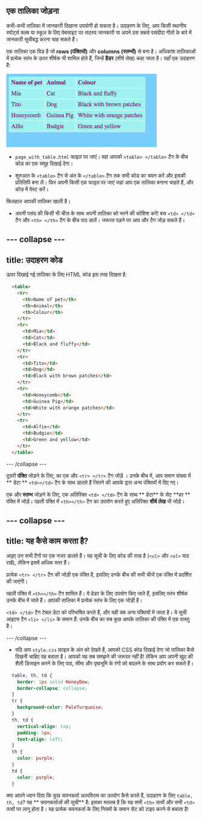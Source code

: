## एक तालिका जोड़ना

कभी-कभी तालिका में जानकारी दिखाना उपयोगी हो सकता है। उदाहरण के लिए, आप किसी स्थानीय स्पोर्ट्स क्लब या स्कूल के लिए वेबसाइट पर सदस्य जानकारी या अपने दस सबसे पसंदीदा गीतों के बारे में जानकारी सूचीबद्ध करना चाह सकते हैं।

एक तालिका एक ग्रिड है जो **rows (पंक्तियों)** और **columns (स्तम्भों)** से बना है। अधिकांश तालिकाओं में प्रत्येक स्तंभ के ऊपर शीर्षक भी शामिल होते हैं, जिन्हें **हैडर** (शीर्ष लेख) कहा जाता है। यहाँ एक उदाहरण है:

![तालिका में जानकारी का उदाहरण](images/egTableResult.png)

- `page_with_table.html` फाइल पर जाएं। वहां आपको `<table> </table>` टैग के बीच कोड का एक समूह दिखाई देगा।

- शुरुआत के `<table>` टैग से अंत के `</table>` टैग तक सभी कोड का चयन करें और इसकी प्रतिलिपि बना लें। फिर अपनी किसी एक फाइल पर जाएं जहां आप एक तालिका बनाना चाहते हैं, और कोड में पेस्ट करें।

फिलहाल आपकी तालिका खाली है।

- अपनी पसंद की किसी भी चीज़ के साथ अपनी तालिका को भरने की कोशिश करें! बस `<td> </td>` टैग और `<th> </th>` टैग के बीच पाठ डालें। जरूरत पड़ने पर आप और टैग जोड़ सकते हैं।

## \--- collapse \---

## title: उदाहरण कोड

ऊपर दिखाई गई तालिका के लिए HTML कोड इस तरह दिखता है:

```html
  <table>
    <tr>
      <th>Name of pet</th>
      <th>Animal</th>
      <th>Colour</th>
    </tr>
    <tr>
      <td>Mia</td>
      <td>Cat</td>
      <td>Black and fluffy</td>
    </tr>
    <tr>
      <td>Tito</td>
      <td>Dog</td>
      <td>Black with brown patches</td>
    </tr>
    <tr>
      <td>Honeycomb</td>
      <td>Guinea Pig</td>
      <td>White with orange patches</td>
    </tr>
    <tr>
      <td>Alfie</td>
      <td>Budgie</td>
      <td>Green and yellow</td>
    </tr>
  </table>
```

\--- /collapse \---

दूसरी **पंक्ति** जोड़ने के लिए, का एक और `<tr> </tr>` टैग जोड़ें । उनके बीच में, आप समान संख्या में ** डेटा ** `<td></td>` टैग के साथ डालते हैं जितने की आपके द्वारा अन्य पंक्तियों में दिए गए।

एक और **स्तम्भ** जोड़ने के लिए, एक अतिरिक्त `<td> </td>` टैग के साथ ** डेटा** के सेट **हर ** पंक्ति में जोड़ें। पहली पंक्ति में `<th></th>` टैग का उपयोग करते हुए अतिरिक्त **शीर्ष लेख** भी जोड़ें।

## \--- collapse \---

## title: यह कैसे काम करता है?

आइए उन सभी टैगों पर एक नजर डालते हैं। यह सूची के लिए कोड की तरह है (`<ul>` और `<ol>` याद रखें), लेकिन इसमें अधिक स्तर हैं।

प्रत्येक `<tr> </tr>` टैग की जोड़ी एक पंक्ति है, इसलिए उनके बीच की सभी चीजें एक पंक्ति में प्रदर्शित की जाएंगी।

पहली पंक्ति में `<th></th>` टैग शामिल हैं। ये हेडर के लिए उपयोग किए जाते हैं, इसलिए स्तंभ शीर्षक उनके बीच में जाते हैं। आपकी तालिका में प्रत्येक स्तंभ के लिए एक जोड़ी है।

`<td> </td>` टैग टेबल डेटा को परिभाषित करते हैं, और यही सब अन्य पंक्तियों में जाता है। ये सूची आइटम टैग `<li> </li>` के समान हैं: उनके बीच का सब कुछ आपके तालिका की पंक्ति में एक वास्तु है।

\--- /collapse \---

- यदि आप `style.css` फ़ाइल के अंत को देखते हैं, आपको CSS कोड दिखाई देगा जो तालिका कैसे दिखनी चाहिए यह बताता है। आपको यह सब समझने की जरूरत नहीं है! लेकिन आप अपनी खुद की शैली डिजाइन करने के लिए पाठ, सीमा और पृष्ठभूमि के रंगों को बदलने के साथ प्रयोग कर सकते हैं।

```css
  table, th, td {
    border: 1px solid HoneyDew;
    border-collapse: collapse;
  }
  tr {
    background-color: PaleTurquoise;
  }
  th, td {
    vertical-align: top;
    padding: 5px;
    text-align: left;
  }
  th {
    color: purple;
  }
  td {
    color: purple;
  }
```

क्या आपने ध्यान दिया कि कुछ चयनकर्ता अल्पविराम का उपयोग कैसे करते हैं, उदाहरण के लिए `table, th, td`? यह ** चयनकर्ताओं की सूची** है: इसका मतलब है कि यह सभी `<th>` तत्वों और सभी `<td>` तत्वों पर लागू होता है। यह प्रत्येक चयनकर्ता के लिए नियमों के समान सेट को टाइप करने से बचाता है!
